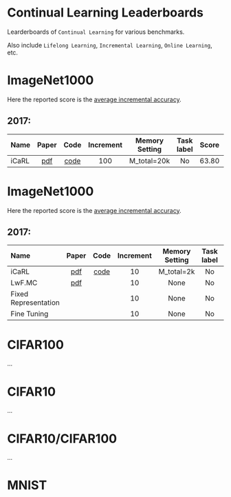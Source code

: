 # Continual Learning Leaderboards

Learderboards of `Continual Learning` for various benchmarks.

Also include `Lifelong Learning`, `Incremental Learning`, `Online Learning`, etc.

# ImageNet1000

Here the reported score is the [average incremental accuracy](https://arxiv.org/abs/1611.07725).

## 2017:

| Name        | Paper       | Code          | Increment | Memory Setting | Task label | Score  | Last    |
| :---        |    :----:   |       :----: | :----:    | :-----:        | :-----:    | :----: | :-----: |
| iCaRL      | [pdf](https://arxiv.org/abs/1611.07725)       | [code](https://github.com/srebuffi/iCaRL)   | 100 | M_total=20k       | No | 63.80 | 45.00 |


# ImageNet1000

Here the reported score is the [average incremental accuracy](https://arxiv.org/abs/1611.07725).

## 2017:


| Name        | Paper       | Code          | Increment | Memory Setting | Task label | Score  | Last    |
| :---        |    :----:   |       :----: | :----:    | :-----:        | :-----:    | :----: | :-----: |
| iCaRL      | [pdf](https://arxiv.org/abs/1611.07725)       | [code](https://github.com/srebuffi/iCaRL)   | 10 | M_total=2k       | No | 83.80|64.00|
| LwF.MC | [pdf](https://arxiv.org/abs/1606.09282)||10|None|No|65.00|37.00|
| Fixed Representation|||10|None|No|59.20|35.00|
| Fine Tuning|||10|None|No|29.30|10.00|

# CIFAR100

...

# CIFAR10

...

# CIFAR10/CIFAR100

...

# MNIST

